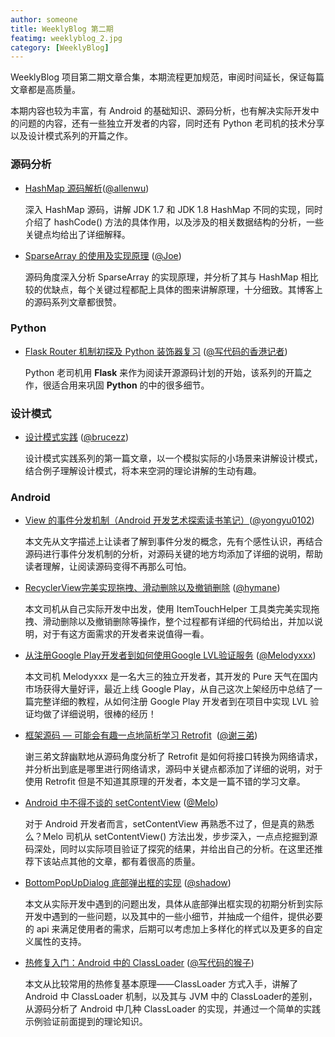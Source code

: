 ```yaml
---
author: someone
title: WeeklyBlog 第二期
featimg: weeklyblog_2.jpg
category: [WeeklyBlog]
---
```


WeeklyBlog 项目第二期文章合集，本期流程更加规范，审阅时间延长，保证每篇文章都是高质量。

本期内容也较为丰富，有 Android 的基础知识、源码分析，也有解决实际开发中的问题的内容，还有一些独立开发者的内容，同时还有 Python 老司机的技术分享以及设计模式系列的开篇之作。

### 源码分析

- [HashMap 源码解析](http://allenwu.itscoder.com/hashmap-analyse)([@allenwu](http://allenwu.itscoder.com/)) 

  深入 HashMap 源码，讲解 JDK 1.7 和 JDK 1.8 HashMap 不同的实现，同时介绍了 hashCode() 方法的具体作用，以及涉及的相关数据结构的分析，一些关键点均给出了详细解释。

- [SparseArray 的使用及实现原理](http://extremej.itscoder.com/sparsearray_source_analyse/) ([@Joe](http://extremej.itscoder.com/))

  源码角度深入分析 SparseArray 的实现原理，并分析了其与 HashMap 相比较的优缺点，每个关键过程都配上具体的图来讲解原理，十分细致。其博客上的源码系列文章都很赞。


### Python

- [Flask Router 机制初探及 Python 装饰器复习](http://manjusaka.itscoder.com/2016/08/09/reading-the-fucking-flask-source-code-Part1/) ([@写代码的香港记者](https://github.com/Zheaoli))

  Python 老司机用 **Flask** 来作为阅读开源源码计划的开始，该系列的开篇之作，很适合用来巩固 **Python** 的中的很多细节。

### 设计模式

- [设计模式实践](http://brucezz.itscoder.com/design-pattern-practice-1) ([@brucezz](https://github.com/brucezz))

  设计模式实践系列的第一篇文章，以一个模拟实际的小场景来讲解设计模式，结合例子理解设计模式，将本来空洞的理论讲解的生动有趣。

### Android

- [View 的事件分发机制（Android 开发艺术探索读书笔记）](http://yongyu.itscoder.com/2016/08/28/view_touchEvent_dispatch/)([@yongyu0102](http://yongyu.itscoder.com/))

  本文先从文字描述上让读者了解到事件分发的概念，先有个感性认识，再结合源码进行事件分发机制的分析，对源码关键的地方均添加了详细的说明，帮助读者理解，让阅读源码变得不再那么可怕。


- [RecyclerView完美实现拖拽、滑动删除以及撤销删除](http://hymane.itscoder.com/2016/05/08/RecyclerView%E5%AE%8C%E7%BE%8E%E5%AE%9E%E7%8E%B0%E6%8B%96%E6%8B%BD%E3%80%81%E6%BB%91%E5%8A%A8%E5%88%A0%E9%99%A4%E4%BB%A5%E5%8F%8A%E6%92%A4%E9%94%80%E5%88%A0%E9%99%A4/) ([@hymane](https://github.com/Hymanme))

  本文司机从自己实际开发中出发，使用 ItemTouchHelper 工具类完美实现拖拽、滑动删除以及撤销删除等操作，整个过程都有详细的代码给出，并加以说明，对于有这方面需求的开发者来说值得一看。

- [从注册Google Play开发者到如何使用Google LVL验证服务](http://imhanjie.com/2016/08/21/use_google_play_lvl/) ([@Melodyxxx](https://github.com/melodyxxx))

  本文司机 Melodyxxx 是一名大三的独立开发者，其开发的 Pure 天气在国内市场获得大量好评，最近上线 Google Play，从自己这次上架经历中总结了一篇完整详细的教程，从如何注册 Google Play 开发者到在项目中实现 LVL 验证均做了详细说明，很棒的经历！


- [框架源码 — 可能会有趣一点地简析学习 Retrofit](http://imxie.itscoder.com/2016/08/20/retrofit-source-learning/)  ([@谢三弟](http://imxie.cc/))

  谢三弟文辞幽默地从源码角度分析了 Retrofit 是如何将接口转换为网络请求，并分析出到底是哪里进行网络请求，源码中关键点都添加了详细的说明，对于使用 Retrofit 但是不知道其原理的开发者，本文是一篇不错的学习文章。

- [Android 中不得不谈的 setContentView](https://itsmelo.github.io/2016/08/19/Android%20%E4%B8%AD%E4%B8%8D%E5%BE%97%E4%B8%8D%E8%B0%88%E7%9A%84%20setContentView/) ([@Melo](https://itsmelo.github.io/))

  对于 Android 开发者而言，setContentView 再熟悉不过了，但是真的熟悉么？Melo 司机从 setContentView() 方法出发，步步深入，一点点挖掘到源码深处，同时以实际项目验证了探究的结果，并给出自己的分析。在这里还推荐下该站点其他的文章，都有着很高的质量。

- [BottomPopUpDialog 底部弹出框的实现](https://shadowzwy.github.io/BottomPopUpDialog%E5%BA%95%E9%83%A8%E5%BC%B9%E5%87%BA%E6%A1%86%E7%9A%84%E5%AE%9E%E7%8E%B0/) ([@shadow](https://github.com/shaDowZwy))

  本文从实际开发中遇到的问题出发，具体从底部弹出框实现的初期分析到实际开发中遇到的一些问题，以及其中的一些小细节，并抽成一个组件，提供必要的 api 来满足使用者的需求，后期可以考虑加上多样化的样式以及更多的自定义属性的支持。

- [热修复入门：Android 中的 ClassLoader](http://jaeger.itscoder.com/android/2016/08/27/android-classloader.html) ([@写代码的猴子](https://github.com/laobie))

  本文从比较常用的热修复基本原理——ClassLoader 方式入手，讲解了 Android 中 ClassLoader 机制，以及其与 JVM 中的 ClassLoader的差别，从源码分析了 Android 中几种 ClassLoader 的实现，并通过一个简单的实践示例验证前面提到的理论知识。

  ​

